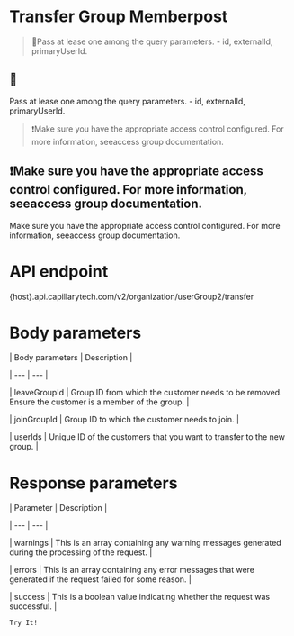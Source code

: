 # Transfer Group Memberpost

> 📘Pass at lease one among the query parameters. - id, externalId, primaryUserId.

## 📘

Pass at lease one among the query parameters. - id, externalId, primaryUserId.

> ❗️Make sure you have the appropriate access control configured. For more information, seeaccess group documentation.

## ❗️Make sure you have the appropriate access control configured. For more information, seeaccess group documentation.

Make sure you have the appropriate access control configured. For more information, seeaccess group documentation.

# API endpoint

{host}.api.capillarytech.com/v2/organization/userGroup2/transfer

# Body parameters

| Body parameters | Description |

| --- | --- |

| leaveGroupId | Group ID from which the customer needs to be removed. Ensure the customer is a member of the group. |

| joinGroupId | Group ID to which the customer needs to join. |

| userIds | Unique ID of the customers that you want to transfer to the new group. |



# Response parameters

| Parameter | Description |

| --- | --- |

| warnings | This is an array containing any warning messages generated during the processing of the request. |

| errors | This is an array containing any error messages that were generated if the request failed for some reason. |

| success | This is a boolean value indicating whether the request was successful. |



`Try It!`